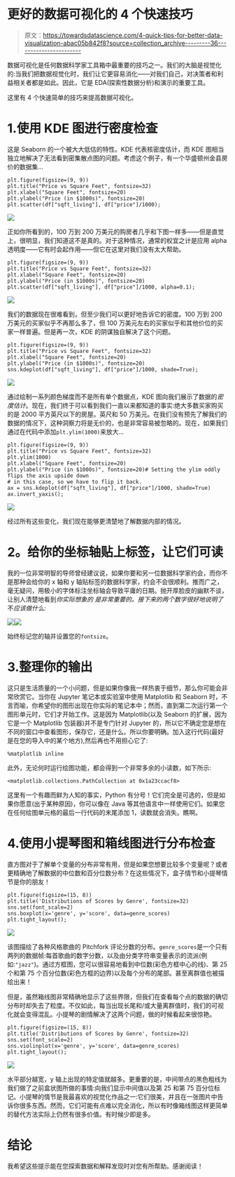 # 更好的数据可视化的 4 个快速技巧

> 原文：<https://towardsdatascience.com/4-quick-tips-for-better-data-visualization-abac05b842f8?source=collection_archive---------36----------------------->

数据可视化是任何数据科学家工具箱中最重要的技巧之一。我们的大脑是视觉化的:当我们把数据视觉化时，我们让它更容易消化——对我们自己，对决策者和利益相关者都是如此。因此，它是 EDA(探索性数据分析)和演示的重要工具。

这里有 4 个快速简单的技巧来提高数据可视化。

# 1.使用 KDE 图进行密度检查

这是 Seaborn 的一个被大大低估的特性。KDE 代表核密度估计，而 KDE 图相当独立地解决了无法看到密集散点图的问题。考虑这个例子，有一个华盛顿州金县房价的数据集…

```
plt.figure(figsize=(9, 9))
plt.title("Price vs Square Feet", fontsize=32)
plt.xlabel("Square Feet", fontsize=20)
plt.ylabel("Price (in $1000s)", fontsize=20)
plt.scatter(df["sqft_living"], df["price"]/1000);
```

![](img/6e1e5edfb82e3948265215fa7ab8b3ab.png)

正如你所看到的，100 万到 200 万美元的购房者几乎和下图一样多——但是直觉上，很明显，我们知道这不是真的。对于这种情况，通常的权宜之计是应用 alpha 透明度——它有时会起作用——但它在这里对我们没有太大帮助。

```
plt.figure(figsize=(9, 9))
plt.title("Price vs Square Feet", fontsize=32)
plt.xlabel("Square Feet", fontsize=20)
plt.ylabel("Price (in $1000s)", fontsize=20)
plt.scatter(df["sqft_living"], df["price"]/1000, alpha=0.1);
```

![](img/e8a4fbbbd787e05d12d36bd8b88b8908.png)

我们的数据现在很难看到，但至少我们可以更好地告诉它的密度。100 万到 200 万美元的买家似乎不再那么多了，但 100 万美元左右的买家似乎和其他价位的买家一样普遍。但是再一次，KDE 的阴谋独自解决了这个问题。

```
plt.figure(figsize=(9, 9))
plt.title("Price vs Square Feet", fontsize=32)
plt.xlabel("Square Feet", fontsize=20)
plt.ylabel("Price (in $1000s)", fontsize=20)
sns.kdeplot(df["sqft_living"], df["price"]/1000, shade=True);
```

![](img/60e13cfa125c8acbd17dff7d9a4cd0bc.png)

通过绘制一系列颜色梯度而不是所有单个数据点，KDE 图向我们展示了数据的*密度估计*。现在，我们终于可以看到我们一直以来都知道的事实:绝大多数买家购买的是 2000 平方英尺以下的房屋。英尺和 50 万美元。在我们没有预先了解我们的数据的情况下，这种洞察力将是无价的，也是非常容易被忽略的。现在，如果我们通过在代码中添加`plt.ylim(1000)`来放大…

```
plt.figure(figsize=(9, 9))
plt.title("Price vs Square Feet", fontsize=32)
plt.ylim(1000)
plt.xlabel("Square Feet", fontsize=20)
plt.ylabel("Price (in $1000s)", fontsize=20)# Setting the ylim oddly flips the axis upside down 
# in this case, so we have to flip it back. 
ax = sns.kdeplot(df["sqft_living"], df["price"]/1000, shade=True)
ax.invert_yaxis();
```

![](img/1d5ae17118e3fdbe14f1eb05175f7f19.png)

经过所有这些变化，我们现在能够更清楚地了解数据内部的情况。

# **2。给你的坐标轴贴上标签，让它们可读**

我的一位非常明智的导师曾经建议说，如果你要和另一位数据科学家约会，而你不是那种会给你的 x 轴和 y 轴贴标签的数据科学家，约会不会很顺利。推而广之，毫无疑问，用极小的字体标注坐标轴会导致平庸的日期。抛开厚脸皮的幽默不谈，让别人清楚地看到*你实际想象的* *是非常重要的。接下来的两个数字很好地说明了*不*应该做什么:*

![](img/9f79f2af991d121f0dd48ce85ff10873.png)![](img/1e8debeced417230858f349c34dbb751.png)

始终标记您的轴并设置您的`fontsize`。

# 3.整理你的输出

这只是生活质量的一个小问题，但是如果你像我一样热衷于细节，那么你可能会非常欣赏它。当你在 Jupyter 笔记本或实验室中使用 Matplotlib 和 Seaborn 时，不言而喻，你希望你的图形出现在你实际的笔记本中；然而，直到第二次运行第一个图形单元时，它们才开始工作。这是因为 Matplotlib(以及 Seaborn 的扩展，因为它是一个 Matplotlib 包装器)并不是专门针对 Jupyter 的，所以它不确定您是想在不同的窗口中查看图形，保存它，还是什么。所以你要明确。加入这行代码(最好是在您的导入中的某个地方),然后再也不用担心它了:

```
%matplotlib inline
```

此外，无论何时运行绘图功能，都会得到一个非常多余的小读数，如下所示:

```
<matplotlib.collections.PathCollection at 0x1a23ccacf8>
```

这里有一个有趣而鲜为人知的事实，Python 有分号！它们完全是可选的，但是如果你愿意(出于某种原因)，你可以像在 Java 等其他语言中一样使用它们。如果您在任何绘图单元格的最后一行代码的末尾添加 1，读数就会消失。瞧啊。

# 4.使用小提琴图和箱线图进行分布检查

直方图对于了解单个变量的分布非常有用，但是如果您想要比较多个变量呢？或者更精确地了解数据的中位数和百分位数分布？在这些情况下，盒子情节和小提琴情节是你的朋友！

```
plt.figure(figsize=(15, 8))
plt.title('Distributions of Scores by Genre', fontsize=32)
sns.set(font_scale=2)
sns.boxplot(x='genre', y='score', data=genre_scores)
plt.tight_layout();
```

![](img/a9008b25ff50eef53c1d3560f3d653c9.png)

该图描绘了各种风格歌曲的 Pitchfork 评论分数的分布。`genre_scores`是一个只有两列的数据帧:每首歌曲的数字分数，以及由分类字符串变量表示的流派(例如:`"jazz"`)。通过方框图，您可以很容易地看到中位数(彩色方框中心的线)、第 25 个和第 75 个百分位数(彩色方框的边界)以及每个分布的尾部。甚至离群值也被描绘出来！

但是，虽然箱线图非常精确地显示了这些界限，但我们在查看每个点的数据的确切分布时却失去了粒度。不仅如此，每当出现长尾和/或大量离群值时，我们的可视化就会变得混乱。小提琴的剧情解决了这两个问题，做的时候看起来很惊艳。

```
plt.figure(figsize=(15, 8))
plt.title('Distributions of Scores by Genre', fontsize=32)
sns.set(font_scale=2)
sns.violinplot(x='genre', y='score', data=genre_scores)
plt.tight_layout();
```

![](img/50cafaede2ea10ead705051d8f502cc1.png)

水平部分越宽，y 轴上出现的特定值就越多。更重要的是，中间带点的黑色粗线为我们做了之前盒状图所做的事情:向我们显示中间值以及第 25 和第 75 百分位标记。小提琴的情节是我最喜欢的视觉化作品之一:它们很美，并且在一张图片中告诉你很多东西。然而，它们可能有点难以完全消化，所以有时像箱线图这样更简单的替代方法实际上仍然有很多价值。有时候少即是多。

# 结论

我希望这些提示能在您探索数据和解释发现时对您有所帮助。感谢阅读！